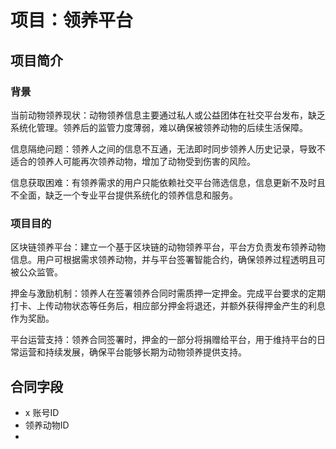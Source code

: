 # 项目：领养平台
## 项目简介
### 背景
当前动物领养现状：动物领养信息主要通过私人或公益团体在社交平台发布，缺乏系统化管理。领养后的监管力度薄弱，难以确保被领养动物的后续生活保障。

信息隔绝问题：领养人之间的信息不互通，无法即时同步领养人历史记录，导致不适合的领养人可能再次领养动物，增加了动物受到伤害的风险。

信息获取困难：有领养需求的用户只能依赖社交平台筛选信息，信息更新不及时且不全面，缺乏一个专业平台提供系统化的领养信息和服务。
### 项目目的

区块链领养平台：建立一个基于区块链的动物领养平台，平台方负责发布领养动物信息。用户可根据需求领养动物，并与平台签署智能合约，确保领养过程透明且可被公众监管。

押金与激励机制：领养人在签署领养合同时需质押一定押金。完成平台要求的定期打卡、上传动物状态等任务后，相应部分押金将退还，并额外获得押金产生的利息作为奖励。

平台运营支持：领养合同签署时，押金的一部分将捐赠给平台，用于维持平台的日常运营和持续发展，确保平台能够长期为动物领养提供支持。
## 合同字段
- x 账号ID
- 领养动物ID
- 